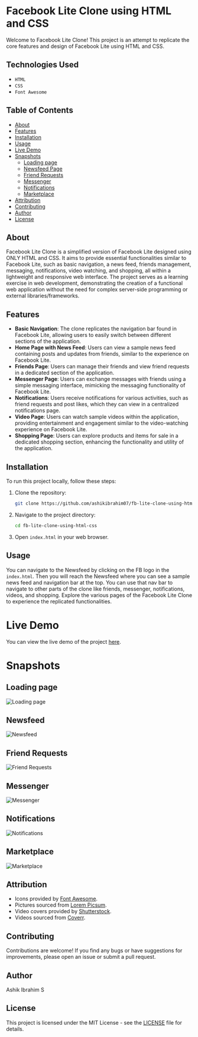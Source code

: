 # Facebook Lite Clone using HTML and CSS

Welcome to Facebook Lite Clone! This project is an attempt to replicate the core features and design of Facebook Lite using HTML and CSS.

## Technologies Used
- `HTML`
- `CSS`
- `Font Awesome`
  
## Table of Contents

- [About](#about)
- [Features](#features)
- [Installation](#installation)
- [Usage](#usage)
- [Live Demo](#live-demo)
- [Snapshots](#snapshots)
  - [Loading page](#loading-page)
  - [Newsfeed Page](#newsfeed)
  - [Friend Requests](#friend-requests)
  - [Messenger](#messenger)
  - [Notifications](#notifications)
  - [Marketplace](#marketplace)
- [Attribution](#attribution)
- [Contributing](#contributing)
- [Author](#author)
- [License](#license)
## About

Facebook Lite Clone is a simplified version of Facebook Lite designed using ONLY HTML and CSS. It aims to provide essential functionalities similar to Facebook Lite, such as basic navigation, a news feed, friends management, messaging, notifications, video watching, and shopping, all within a lightweight and responsive web interface. The project serves as a learning exercise in web development, demonstrating the creation of a functional web application without the need for complex server-side programming or external libraries/frameworks.

## Features

- **Basic Navigation**: The clone replicates the navigation bar found in Facebook Lite, allowing users to easily switch between different sections of the application.
- **Home Page with News Feed**: Users can view a sample news feed containing posts and updates from friends, similar to the experience on Facebook Lite.
- **Friends Page**: Users can manage their friends and view friend requests in a dedicated section of the application.
- **Messenger Page**: Users can exchange messages with friends using a simple messaging interface, mimicking the messaging functionality of Facebook Lite.
- **Notifications**: Users receive notifications for various activities, such as friend requests and post likes, which they can view in a centralized notifications page.
- **Video Page**: Users can watch sample videos within the application, providing entertainment and engagement similar to the video-watching experience on Facebook Lite.
- **Shopping Page**: Users can explore products and items for sale in a dedicated shopping section, enhancing the functionality and utility of the application.

## Installation

To run this project locally, follow these steps:

1. Clone the repository:

   ```bash
   git clone https://github.com/ashikibrahim07/fb-lite-clone-using-html-css.git
   ```

2. Navigate to the project directory:

   ```bash
   cd fb-lite-clone-using-html-css
   ```

3. Open `index.html` in your web browser.

## Usage

You can navigate to the Newsfeed by clicking on the FB logo in the `index.html`. Then you will reach the Newsfeed where you can see a sample news feed and navigation bar at the top. You can use that nav bar to navigate to other parts of the clone like friends, messenger, notifications, videos, and shopping. Explore the various pages of the Facebook Lite Clone to experience the replicated functionalities.

# Live Demo

You can view the live demo of the project [here](https://ashikibrahim07.github.io/fb-lite-clone-using-html-css/).

# Snapshots

## Loading page
![Loading page](https://github.com/ashikibrahim07/fb-lite-clone-using-html-css/blob/main/Screenshot%20(176).png "Loading page")

## Newsfeed
![Newsfeed](https://github.com/ashikibrahim07/fb-lite-clone-using-html-css/blob/main/Screenshot%20(175).png "Newsfeed")

## Friend Requests
![Friend Requests](https://github.com/ashikibrahim07/fb-lite-clone-using-html-css/blob/main/Screenshot%20(177).png "Friend Requests")

## Messenger
![Messenger](https://github.com/ashikibrahim07/fb-lite-clone-using-html-css/blob/main/Screenshot%20(178).png "Messenger")

## Notifications
![Notifications](https://github.com/ashikibrahim07/fb-lite-clone-using-html-css/blob/main/Screenshot%20(179).png "Notifications")

## Marketplace
![Marketplace](https://github.com/ashikibrahim07/fb-lite-clone-using-html-css/blob/main/Screenshot%20(181).png "Marketplace")



## Attribution

- Icons provided by [Font Awesome](https://fontawesome.com/).
-  Pictures sourced from [Lorem Picsum](https://picsum.photos/).
- Video covers provided by [Shutterstock](https://www.shutterstock.com/).
- Videos sourced from [Coverr](https://coverr.co/).


## Contributing

Contributions are welcome! If you find any bugs or have suggestions for improvements, please open an issue or submit a pull request.



## Author 

Ashik Ibrahim S


## License

This project is licensed under the MIT License - see the [LICENSE](LICENSE) file for details.
